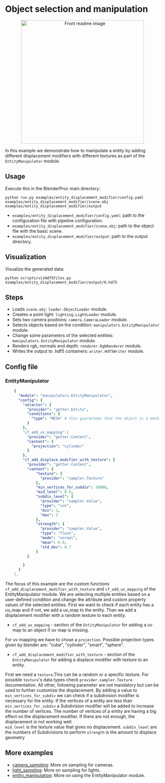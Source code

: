 # Object selection and manipulation

<p align="center">
<img src="rendering.jpg" alt="Front readme image" width=400>
</p>

In this example we demonstrate how to manipulate a entity by adding different displacement modifiers with different textures as part of the `EntityManipulator` module.

## Usage

Execute this in the BlenderProc main directory:

```
python run.py examples/entity_displacement_modifier/config.yaml examples/entity_displacement_modifier/scene.obj examples/entity_displacement_modifier/output
```

* `examples/entity_displacement_modifier/config.yaml`: path to the configuration file with pipeline configuration.
* `examples/entity_displacement_modifier/scene.obj`: path to the object file with the basic scene.
* `examples/entity_displacement_modifier/output`: path to the output directory.

## Visualization

Visualize the generated data:

```
python scripts/visHdf5Files.py examples/entity_displacement_modifier/output/0.hdf5
```

## Steps

* Loads `scene.obj`: `loader.ObjectLoader` module.
* Creates a point light: `lighting.LightLoader` module.
* Sets two camera positions: `camera.CameraLoader` module.
* Selects objects based on the condition: `manipulators.EntityManipulator` module.
* Change some parameters of the selected entities: `manipulators.EntityManipulator` module. 
* Renders rgb, normals and depth: `renderer.RgbRenderer` module.
* Writes the output to .hdf5 containers: `writer.Hdf5Writer` module.

## Config file

### EntityManipulator

```yaml
    {
      "module": "manipulators.EntityManipulator",
      "config": {
        "selector": {
          "provider": "getter.Entity",
          "conditions": {
            "type": "MESH" # this guarantees that the object is a mesh, and not for example a camera
          }
        },
        "cf_add_uv_mapping":{
          "provider": "getter.Content",
          "content": {
            "projection": "cylinder"
          }
        },
        "cf_add_displace_modifier_with_texture": {
          "provider": "getter.Content",
          "content": {
              "texture": {
                "provider": "sampler.Texture"
              },
              "min_vertices_for_subdiv": 10000,
              "mid_level": 0.5,
              "subdiv_level": {
                "provider": "sampler.Value",
                "type": "int",
                "min": 1,
                "max": 3
              },
              "strength": {
                "provider": "sampler.Value",
                "type": "float",
                "mode": "normal",
                "mean": 0.0,
                "std_dev": 0.7
              }
          }

        }
      }
    },
```

The focus of this example are the custom functions `cf_add_displacement_modifier_with_texture` and `cf_add_uv_mapping` of the EntityManipulator module.
We are selecting multiple entities based on a user-defined condition and change the attribute and custom property values of the selected entities.
First we want to check if each entity has a uv_map and if not, we add a uv_map to the entity. Than we add a displacement modifier with a random texture to each entity. 

* `cf_add_uv_mapping` - section of the `EntityManipulator` for adding a uv map to an object if uv map is missing.

For uv mapping we have to chose a `projection`. Possible projection types given by blender are: "cube", "cylinder", "smart", "sphere".

* `cf_add_displacement_modifier_with_texture` - section of the `EntityManipulator` for adding a displace modifier with texture to an entity.

First we need a `texture`.This can be a random or a specific texture. For possible `texture`'s data types check `provider.sampler.Texture` documentation.
All other, following parameter are not mandatory but can be used to further customize the displacement.
By adding a value to `min_vertices_for_subdiv` we can check if a subdivision modifier is necessary for the entity. If the vertices of a entity are less than `min_vertices_for_subdiv` a Subdivision modifier will be added to increase the number of vertices. The number of vertices of a entity are having a big effect on the displacement modifier. If there are not enough, the displacement is not working well.                                                                         
`mid_level` is the texture value that gives no displacement.
`subdiv_level` are the numbers of Subdivisions to perform
`strength` is the amount to displace geometry

## More examples

* [camera_sampling](../camera_sampling): More on sampling for cameras.
* [light_sampling](../light_sampling): More on sampling for lights.
* [entity_manipulation](../entity_manipulation): More on using the EntityManipulator module.
